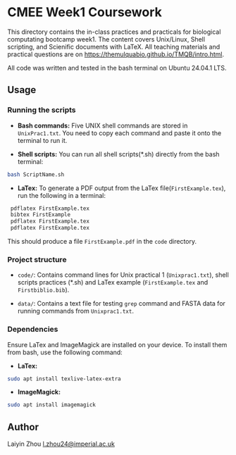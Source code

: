 # CMEE Week1 Coursework

This directory contains the in-class practices and practicals for biological computating bootcamp week1. The content covers Unix/Linux, Shell scripting, and Scienific documents with LaTeX. All teaching materials and practical questions are on https://themulquabio.github.io/TMQB/intro.html.

All code was written and tested in the bash terminal on Ubuntu 24.04.1 LTS.

## Usage

### Running the scripts

- **Bash commands:**
Five UNIX shell commands are stored in `UnixPrac1.txt`. You need to copy each command and paste it onto the terminal to run it.

- **Shell scripts:**
You can run all shell scripts(*.sh) directly from the bash terminal:

```bash
bash ScriptName.sh
```

- **LaTex:**
To generate a PDF output from the LaTex file(`FirstExample.tex`), run the following in a terminal:

```bash
 pdflatex FirstExample.tex
 bibtex FirstExample
 pdflatex FirstExample.tex
 pdflatex FirstExample.tex
 ```

 This should produce a file `FirstExample.pdf` in the `code` directory.

### Project structure

- `code/`: Contains command lines for Unix practical 1 (`Unixprac1.txt`), shell scripts practices (*.sh) and LaTex example (`FirstExample.tex` and `Firstbiblio.bib`). 

- `data/`: Contains a text file for testing `grep` command and FASTA data for running commands from `Unixprac1.txt`.

### Dependencies

Ensure LaTex and ImageMagick are installed on your device. To install them from bash, use the following command:

- **LaTex:**
```bash
sudo apt install texlive-latex-extra
```

- **ImageMagick:**
```bash
sudo apt install imagemagick
```

## Author
Laiyin Zhou
l.zhou24@imperial.ac.uk
